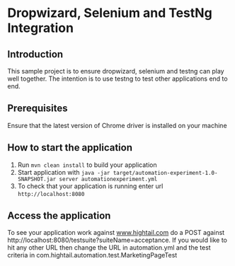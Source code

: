 # Dropwizard, Selenium and TestNg Integration

Introduction
------------
This sample project is to ensure dropwizard, selenium and testng can play well together. The intention is to use testng to 
test other applications end to end. 

Prerequisites
-------------
Ensure that the latest version of Chrome driver is installed on your machine

How to start the application
----------------------------

1. Run `mvn clean install` to build your application
1. Start application with `java -jar target/automation-experiment-1.0-SNAPSHOT.jar server automationexperiment.yml`
1. To check that your application is running enter url `http://localhost:8080`

Access the application
----------------------

To see your application work against www.hightail.com do a POST against http://localhost:8080/testsuite?suiteName=acceptance.
If you would like to hit any other URL then change the URL in automation.yml and the test criteria in 
com.hightail.automation.test.MarketingPageTest
